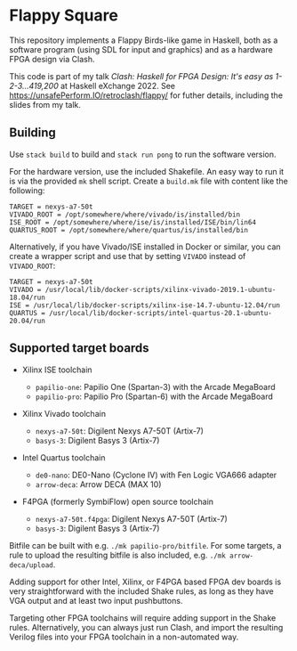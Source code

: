 # Flappy Square

This repository implements a Flappy Birds-like game in Haskell, both
as a software program (using SDL for input and graphics) and as a
hardware FPGA design via Clash.

This code is part of my talk *Clash: Haskell for FPGA Design: It's
easy as 1-2-3...419,200* at Haskell eXchange 2022. 
See <https://unsafePerform.IO/retroclash/flappy/> for futher details,
including the slides from my talk.

## Building

Use `stack build` to build and `stack run pong` to run the software
version.

For the hardware version, use the included Shakefile. An easy way to
run it is via the provided `mk` shell script. Create a `build.mk` file
with content like the following:

    TARGET = nexys-a7-50t
    VIVADO_ROOT = /opt/somewhere/where/vivado/is/installed/bin
    ISE_ROOT = /opt/somewhere/where/ise/is/installed/ISE/bin/lin64
    QUARTUS_ROOT = /opt/somewhere/where/quartus/is/installed/bin
    
Alternatively, if you have Vivado/ISE installed in Docker or similar, you
can create a wrapper script and use that by setting `VIVADO` instead
of `VIVADO_ROOT`:

    TARGET = nexys-a7-50t
    VIVADO = /usr/local/lib/docker-scripts/xilinx-vivado-2019.1-ubuntu-18.04/run
    ISE = /usr/local/lib/docker-scripts/xilinx-ise-14.7-ubuntu-12.04/run
    QUARTUS = /usr/local/lib/docker-scripts/intel-quartus-20.1-ubuntu-20.04/run

## Supported target boards

* Xilinx ISE toolchain
  * `papilio-one`: Papilio One (Spartan-3) with the Arcade MegaBoard
  * `papilio-pro`: Papilio Pro (Spartan-6) with the Arcade MegaBoard

* Xilinx Vivado toolchain
  * `nexys-a7-50t`: Digilent Nexys A7-50T (Artix-7)
  * `basys-3`: Digilent Basys 3 (Artix-7)

* Intel Quartus toolchain
  * `de0-nano`: DE0-Nano (Cyclone IV) with Fen Logic VGA666 adapter
  * `arrow-deca`: Arrow DECA (MAX 10)

* F4PGA (formerly SymbiFlow) open source toolchain
  * `nexys-a7-50t.f4pga`: Digilent Nexys A7-50T (Artix-7)
  * `basys-3`: Digilent Basys 3 (Artix-7)

Bitfile can be built with e.g. `./mk papilio-pro/bitfile`. For some
targets, a rule to upload the resulting bitfile is also included,
e.g. `./mk arrow-deca/upload`.

Adding support for other Intel, Xilinx, or F4PGA based FPGA dev boards
is very straightforward with the included Shake rules, as long as they
have VGA output and at least two input pushbuttons.

Targeting other FPGA toolchains will require adding support in the
Shake rules. Alternatively, you can always just run Clash, and import
the resulting Verilog files into your FPGA toolchain in a
non-automated way.
